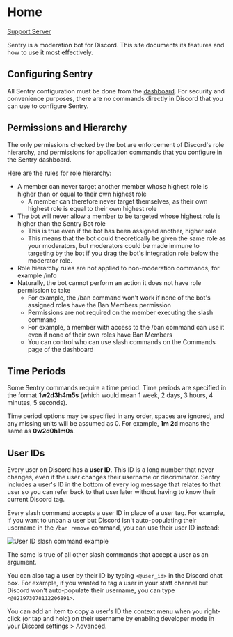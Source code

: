 # Home

[Support Server](https://discord.gg/zgmZZga56G)

Sentry is a moderation bot for Discord. This site documents its features and how to use it most effectively.

## Configuring Sentry

All Sentry configuration must be done from the [dashboard](https://sentrybot.gg). For security and convenience purposes,
there are no commands directly in Discord that you can use to configure Sentry.

## Permissions and Hierarchy

The only permissions checked by the bot are enforcement of Discord's role hierarchy, and permissions for application
commands that you configure in the Sentry dashboard.

Here are the rules for role hierarchy:

- A member can never target another member whose highest role is higher than or equal to their own highest role
	- A member can therefore never target themselves, as their own highest role is equal to their own highest role
- The bot will never allow a member to be targeted whose highest role is higher than the Sentry Bot role
	- This is true even if the bot has been assigned another, higher role
	- This means that the bot could theoretically be given the same role as your moderators, but moderators could be
	  made immune to targeting by the bot if you drag the bot's integration role below the moderator role.
- Role hierarchy rules are not applied to non-moderation commands, for example /info
- Naturally, the bot cannot perform an action it does not have role permission to take
	- For example, the /ban command won't work if none of the bot's assigned roles have the Ban Members permission
	- Permissions are not required on the member executing the slash command
	- For example, a member with access to the /ban command can use it even if none of their own roles have Ban Members
	- You can control who can use slash commands on the Commands page of the dashboard

## Time Periods

Some Sentry commands require a time period. Time periods are specified in the format **1w2d3h4m5s** (which would mean
1 week, 2 days, 3 hours, 4 minutes, 5 seconds).

Time period options may be specified in any order, spaces are ignored, and any missing units will be assumed as 0.
For example, **1m 2d** means the same as **0w2d0h1m0s**.

## User IDs

Every user on Discord has a **user ID**. This ID is a long number that never changes, even if the user changes their
username or discriminator. Sentry includes a user's ID in the bottom of every log message that relates to that user so
you can refer back to that user later without having to know their current Discord tag.

Every slash command accepts a user ID in place of a user tag. For example, if you want to unban a user but Discord isn't
auto-populating their username in the `/ban remove` command, you can use their user ID instead:

![User ID slash command example](https://mckay.media/EpdkF)

The same is true of all other slash commands that accept a user as an argument.

You can also tag a user by their ID by typing `<@user_id>` in the Discord chat box. For example, if you wanted to tag
a user in your staff channel but Discord won't auto-populate their username, you can type `<@821973078112206891>`.

You can add an item to copy a user's ID the context menu when you right-click (or tap and hold) on their username by
enabling developer mode in your Discord settings > Advanced.
